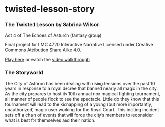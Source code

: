# twisted-lesson-story
### The Twisted Lesson by Sabrina Wilson
Act 4 of The Echoes of Asturón (fantasy group)

Final project for LMC 4720 Interactive Narrative
Licensed under Creative Commons Attribution Share Alike 4.0.

[Play here](https://sabeone.github.io/twisted-lesson-story/) or watch the [video walkthrough](https://youtu.be/0aYt70eTbP8)

### The Storyworld
The City of Astúron has been dealing with rising tensions over the past 10 years in response to a royal decree that banned nearly all magic in the city. As the city prepares to host its 10th annual non magical fighting tournament, all manner of people flock to see the spectacle. Little do they know that this tournament will lead to the kidnapping of a young (but more importantly, unauthorized) magic user working for the Royal Court. This inciting incident sets off a chain of events that will force the city’s members to reconsider what is best for themselves and their nation.
